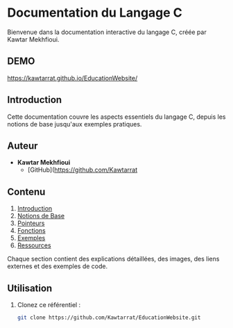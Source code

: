 # Documentation du Langage C

Bienvenue dans la documentation interactive du langage C, créée par Kawtar Mekhfioui.

## DEMO
https://kawtarrat.github.io/EducationWebsite/
## Introduction

Cette documentation couvre les aspects essentiels du langage C, depuis les notions de base jusqu'aux exemples pratiques.

## Auteur

- **Kawtar Mekhfioui**
  - [GitHub](https://github.com/Kawtarrat

## Contenu

1. [Introduction](introduction)
2. [Notions de Base](basics)
3. [Pointeurs](pointers)
4. [Fonctions](functions)
5. [Exemples](examples)
6. [Ressources](resources)

Chaque section contient des explications détaillées, des images, des liens externes et des exemples de code.

## Utilisation

1. Clonez ce référentiel :
   ```bash
   git clone https://github.com/Kawtarrat/EducationWebsite.git
